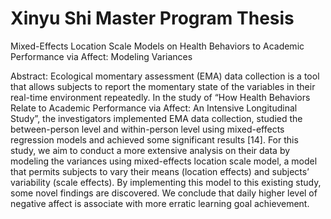 # Xinyu Shi Master Program Thesis
Mixed-Effects Location Scale Models on Health Behaviors to Academic Performance via Affect: Modeling Variances

Abstract: 
Ecological momentary assessment (EMA) data collection is a tool that allows
subjects to report the momentary state of the variables in their real-time environment
repeatedly. In the study of “How Health Behaviors Relate to Academic
Performance via Affect: An Intensive Longitudinal Study”, the investigators
implemented EMA data collection, studied the between-person level
and within-person level using mixed-effects regression models and achieved
some significant results [14]. For this study, we aim to conduct a more extensive
analysis on their data by modeling the variances using mixed-effects
location scale model, a model that permits subjects to vary their means (location
effects) and subjects’ variability (scale effects). By implementing this
model to this existing study, some novel findings are discovered. We conclude
that daily higher level of negative affect is associate with more erratic learning
goal achievement.

